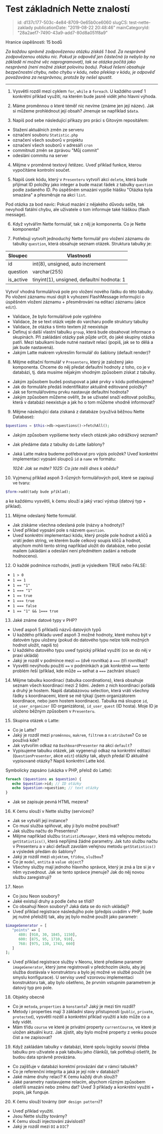 Test základních Nette znalostí
==============================

> id: d137c177-503c-4e84-8709-0e65b0ce6060
> slugCS: test-nette-zaklady
> publicationDate: "2019-08-22 20:48:46"
> mainCategoryId: "28a2aef7-7490-43a9-add7-80d8a051f8a9"

Hranice úspěšnosti: 15 bodů

*Za každou správně zodpovězenou otázku získáš 1 bod. Za nesprávně zodpovězenou otázku nic. Pokud je odpověď jen částečná (a nebylo by na základě ní možné věc naprogramovat), tak se otázka počítá jako nesprávná (není možné získat polovinu bodu). Pokud řešení obsahuje bezpečnostní chybu, nebo chybu v kódu, nebo překlep v kódu, je odpověď považována za nesprávnou, protože by nešel spustit.*

-----------

1.	Vysvětli rozdíl mezi cyklem `for`, `while` a `foreach`. U každého uveď 1 konkrétní příklad využití, na kterém bude jasně vidět jeho hlavní výhoda.


2.	Máme proměnnou o které téměř nic nevíme (známe jen její název). Jak si můžeme prohlédnout její obsah? Jmenuje se například `$data`.


3.	Napiš pod sebe následující příkazy pro práci s Gitovým repositářem:
- Stažení aktuálních změn ze serveru
- označení souboru `Statistic.php`
- označení všech souborů v projektu
- označení všech souborů v adresáři `cron`
- commitnutí změn se zprávou "Můj commit"
- odeslání commitu na server


4.	Mějme v proměnné textový řetězec. Uveď příklad funkce, kterou vypočítáme kontrolní součet.


5.	Napiš úsek kódu, který v `Presenteru` vytvoří akci `delete`, která bude přijímat ID položky jako integer a bude mazat řádek z tabulky `question` podle zadaného ID. Po úspěšném smazání vypíše hlášku "Otázka byla smazána" a přesměruje na akci `list`.

Pod otázka za bod navíc: Pokud mazání z nějakého důvodu selže, tak nevyhodí fatální chybu, ale uživatele o tom informuje také hláškou (flash message).

6.	Když vytvářím Nette formulář, tak z něj je komponenta. Co je Nette komponenta?

7.	Potřebuji vytvořt jednoduchý Nette formulář pro vložení záznamu do tabulky `question`, která obsahuje seznam otázek. Struktura tabulky je:

| Sloupec   |            Vlastnosti            |
|-----------|----------------------------------|
| id        | int(8), unsigned, auto increment |
| question  | varchar(255)                     |
| is_active | tinyint(1), unsigned, defaultní hodnota: 1 |

Vytvoř vhodná formulářová pole pro vložení nového řádku do této tabulky. Po vložení záznamu musí dojít k vyhození FlashMessage informující o úspěšném vložení záznamu + přesměrování na editaci záznamu (akce `edit`).

- Validace, že bylo formulářové pole vyplněno
- Validace, že se text otázk vejde do varcharu podle struktury tabulky
- Validace, že otázka s tímto textem již neexistuje
- Definuj si další vlastní tabulku `group`, která bude obsahovat informace o skupinách. Při zakládání otázky pak půjde určit, do jaké skupiny otázka patří. Mezi tabulkami bude nutné nastavit relaci (popiš, jak se to dělá a jak bude nastavená).
- Jakým Latte makrem vykreslím formulář do šablony (default render)?

8.	Mějme editační formulář v `Presenteru`, který je založený jako komponenta. Chceme do něj předat defaultní hodnoty z toho, co je v databázi, tj. data musíme nějakým vhodným způsobem získat z tabulky.
- Jakým způsobem budeš postupovat a jaké prvky v kódu potřebujeme?
- Jak do formuláře předáš indentifikátor aktuálně editované položky?
- Jak se formulářovému prvku nastavuje defaultní hodnota?
- Jakým způsobem můžeme ověřit, že se uživatel snaží editovat položku, která v databázi neexistuje a jak ho o tom můžeme vhodně informovat?

9.	Mějme následující data získaná z databáze (využívá běžnou Nette Database):

```php
$questions = $this->db->questions()->fetchAll();
```

- Jakým způsobem vypíšeme texty všech otázek jako odrážkový seznam?
- Jak předáme data z tabulky do Latte šablony?
- Jaká Latte makra budeme potřebovat pro výpis položek? Uveď konkrétní implementaci vypsání sloupců `id` a `name` ve formátu:

	*1024: Jak se máte?*
	*1025: Co jste měli dnes k obědu?*

10.	Vyjmenuj příklad aspoň 3 různých formulářových polí, které se zapisují ve tvaru:

```php
$form->add(tady bude příklad);
```

a ke každému vysvětli, k čemu slouží a jaký vrací výstup (datový typ + příklad).


11.	Mějme odeslaný Nette formulář.
- Jak získáme všechna odeslaná pole (názvy a hodnoty)?
- Uveď příklad vypsání pole s názvem `question`.
- Uveď konkrétní implementaci kódu, který projde pole hodnot a klíčů a vrátí jeden string, ve kterém bude celkový soupis klíčů a hodnot, abychom mohli tento string například uložit do databáze, nebo poslat mailem (ukládání a odeslání není předmětem zadání a nebude hodnoceno).


12.	O každé podmínce rozhodni, jestli je výsledkem TRUE nebo FALSE:
- `1 > 0`
- `1 == 1`
- `1 == "1"`
- `1 === "1"`
- `1 == true`
- `1 === true`
- `1 === false`
- `1 == "1" && 1=== true`


13.	Jaké známe datové typy v PHP?
- Uveď aspoň 5 příkladů názvů datových typů
- U každého příkladu uveď aspoň 3 možné hodnoty, které mohou být v datovém typu uloženy (pokud do datového typu nelze tolik možných hodnot uložit, napiš to)
- U každého datového typu uveď typický příklad využití (co se do něj v praxi ukládá)
- Jaký je rozdíl v podmínce mezi `==` (dvě rovnítka) a `===` (tři rovnítka)?
- Vysvětli nevýhodu použití `==` v podmínkách a jak konkrétně `===` tento problém řeší (příklad, kde může `==` selhat a `===` zachrání situaci)


14.	Mějme tabulku koordinací (tabulka coordinations), která obsahuje seznam všech koordinací mezi 2 lidmi. Jedem z nich koordinaci pořádá a druhý je hostem. Napiš databázovou selection, která vrátí všechny řádky s koordinacemi, které se mě týkají (jsem organizátorem koordinace, nebo jsem hostem koordinace). Tabulka má sloupce `id`, `id_user_organizer` (ID organizátora), `id_user_quest` (ID hosta). Moje ID je uloženo běžným způsobem v `Presenteru`.


15.	Skupina otázek o Latte:
- Co je Latte?
- Jaký je rozdíl mezi `proměnnou`, `makrem`, `filtrem` a `n:atributem`? Co se používá kde?
- Jak vytvořím odkaz na `DashboardPresenter` na akci `default`?
- Vypisujeme tabulku otázek, jak vygeneruji odkaz na konkrétní editaci (`QuestionPresenter`, akce `edit`) otázky tak, abych předal ID aktuálně vypisované otázky? Napiš konkrétní Latte kód.

Symbolicky zapsáno (ukázka v PHP, přelož do Latte):

```php
foreach ($questions as $question) {
   echo $question->id; // ID otázky
   echo $question->question; // text otázky
}
```

- Jak se zapisuje pevná HTML mezera?


16.	K čemu slouží v Nette služby (services)?
- Jak se vytváří její instance?
- Co musí služba splňovat, aby ji bylo možné používat?
- Jak službu načtu do Presenteru?
- Mějme například službu `StatisticManager`, která má veřejnou metodu `getStatistics()`, která nepřijímá žádné parametry. Jak tuto službu načtu v Presenteru a v akci default zavolám veřejnou metodu `getStatistics()` a výsledek předám do šablony?
- Jaký je rozdíl mezi `objektem`, `třídou`, `službou`?
- Co je `model`, `entita` a `value object`?
- Všechny služby mají jednoho hlavního správce, který je zná a lze si je v něm vyzvednout. Jak se tento správce jmenuje? Jak do něj novou službu zaregistruji?


17.	Neon
- Co jsou Neon soubory?
- Jaké existují druhy a podle čeho se třídí?
- Co obsahují Neon soubory? Jaká data se do nich ukládají?
- Uveď příklad registrace následujího pole (předpis uvádím v PHP, bude jej nutné přeložit) tak, aby jej bylo možné použít jako parametr:

```php
$imageGenerator = [
   "points" => [
      480: [910, 30, 1845, 1150],
      600: [875, 95, 1710, 910],
      768: [975, 130, 1743, 660]
   ]
];
```

- Uveď příklad registrace služby v Neonu, které předáme parametr `imageGenerator`, který jsme registrovali v předchozím úkolu, aby jej služba dostávala v konstruktoru a bylo jej možné ve službě použít (ve smyslu konfigurace). U servisy uveď vzorovou implementaci konstruktoru tak, aby bylo ošetřeno, že prvním vstupním parametrem je datový typ pro pole.


18.	Objekty obecně
- Co je `metoda`, `properties` a `konstanta`? Jaký je mezi tím rozdíl?
- Metody i properties mají 3 základní stavy přístupnosti (`public`, `private`, `protected`), vysvětli rozdíl a konkrétní příklad využití a kdo může co a kdy vidět.
- Mám třídu `course` ve které je privátní property `currentCourse`, ve které je uložen aktuální kurz. Jak zjistit, aby bylo možné property z venku pouze číst a ne zapisovat?


19.	Když zakládám tabulky v databázi, které spolu logicky souvisí (třeba tabulku pro uživatele a pak tabulku jeho článků), tak potřebuji ošetřit, že budou data správně provázána.
- Co zajišťuje v databázi korektní provázání dat v rámci tabulek?
- Co je referenční integrita a jaká je její role v databázi?
- Jaké máme druhy relací? K čemu každý druh slouží?
- Jaké parametry nastavujeme relacím, abychom různým způsobem ošetřili smazání nebo změnu dat? Uveď 3 příklady a konkrétní využití + popis, jak funguje.


20.	K čemu slouží továrny (`OOP design pattern`)?
- Uveď příklad využití.
- Jsou Nette služby továrny?
- K čemu slouží injectování závislostí?
- Jaký je rozdíl mezi `DI` a `DIC`?
